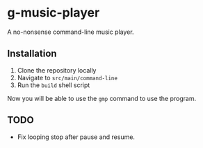 # g-music-player

A no-nonsense command-line music player.

## Installation

1. Clone the repository locally
2. Navigate to `src/main/command-line`
3. Run the `build` shell script

Now you will be able to use the `gmp` command to use the program.

## TODO

- Fix looping stop after pause and resume.